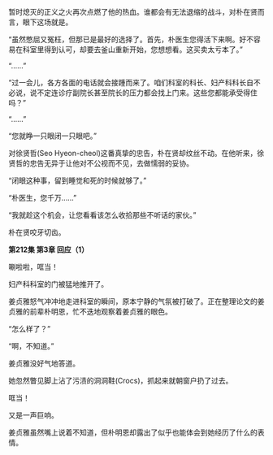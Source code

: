 暂时熄灭的正义之火再次点燃了他的热血。谁都会有无法退缩的战斗，对朴在贤而言，眼下这场就是。

“虽然憋屈又冤枉，但那已是最好的选择了。首先，朴医生您得活下来啊。好不容易在科室里得到认可，却要去釜山重新开始，您想想看。这买卖太亏本了。”

“……”

“过一会儿，各方各面的电话就会接踵而来了。咱们科室的科长、妇产科科长自不必说，说不定连诊疗副院长甚至院长的压力都会找上门来。这些您都能承受得住吗？”

“……”

“您就睁一只眼闭一只眼吧。”

对徐贤哲(Seo Hyeon-cheol)这番真挚的忠告，朴在贤却纹丝不动。在他听来，徐贤哲的忠告无异于让他对不公视而不见，去做懦弱的妥协。

“闭眼这种事，留到睡觉和死的时候就够了。”

“朴医生，您千万……”

“我就趁这个机会，让您看看该怎么收拾那些不听话的家伙。”

朴在贤咬牙切齿。

**第212集 第3章 回应（1）**

唰啦啦，哐当！

妇产科科室的门被猛地推开了。

姜贞雅怒气冲冲地走进科室的瞬间，原本宁静的气氛被打破了。正在整理论文的姜贞雅的前辈朴明恩，忙不迭地观察着姜贞雅的眼色。

“怎么样了？”

“啊，不知道。”

姜贞雅没好气地答道。

她忽然瞥见脚上沾了污渍的洞洞鞋(Crocs)，抓起来就朝窗户扔了过去。

哐当！

又是一声巨响。

姜贞雅虽然嘴上说着不知道，但朴明恩却露出了似乎也能体会到她经历了什么的表情。